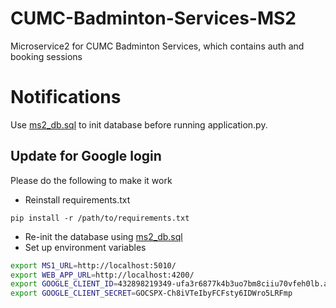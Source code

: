 # CUMC-Badminton-Services-MS2
Microservice2 for CUMC Badminton Services, which contains auth and booking sessions

# Notifications

Use [ms2_db.sql](ms2_db.sql) to init database before running application.py.

## Update for Google login
Please do the following to make it work
* Reinstall requirements.txt
```
pip install -r /path/to/requirements.txt
```
* Re-init the database using [ms2_db.sql](ms2_db.sql)
* Set up environment variables

```bash
export MS1_URL=http://localhost:5010/
export WEB_APP_URL=http://localhost:4200/
export GOOGLE_CLIENT_ID=432898219349-ufa3r6877k4b3uo7bm8ciiu70vfeh0lb.apps.goog$
export GOOGLE_CLIENT_SECRET=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
```
